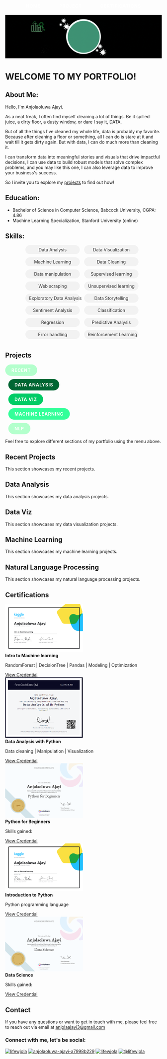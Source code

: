 <div class="menu-container" align="center">
  <div class="menu-item">
    <a href="#home" class="menu-button">Home</a>
  </div>
  <div class="menu-item">
    <a href="#project" class="menu-button">Project</a>
  </div>
  <div class="menu-item">
    <a href="#certifications" class="menu-button">Certifications</a>
  </div>  
</div>

<div align="center">
<img src= 'images/portfolio banner.gif'>
</div>
  
# WELCOME TO MY PORTFOLIO!<a name="home"></a>

## About Me:
Hello, I'm Anjolaoluwa Ajayi.

As a neat freak, I often find myself cleaning a lot of things. Be it spilled juice, a dirty floor, a dusty window, or dare I say it, DATA. 

But of all the things I've cleaned my whole life, data is probably my favorite. Because after cleaning a floor or something, all I can do is stare at it and wait till it gets dirty again. But with data, I can do much more than cleaning it.

I can transform data into meaningful stories and visuals that drive impactful decisions, I can use data to build robust models that solve complex problems, and you may like this one, I can also leverage data to improve your business's success.

So I invite you to explore my [projects](#projects) to find out how!

## Education:
- Bachelor of Science in Computer Science, Babcock University, CGPA: 4.86
- Machine Learning Specialization, Stanford University (online)

## Skills:
<div class="skill-bubbles">
  <span class="skill-bubble">Data Analysis</span>
  <span class="skill-bubble">Data Visualization</span>
  <span class="skill-bubble">Machine Learning</span>
  <span class="skill-bubble">Data Cleaning</span>
  <span class="skill-bubble">Data manipulation</span>
  <span class="skill-bubble">Supervised learning</span>
  <span class="skill-bubble">Web scraping</span>
  <span class="skill-bubble">Unsupervised learning</span>
  <span class="skill-bubble">Exploratory Data Analysis</span>
  <span class="skill-bubble">Data Storytelling</span>
  <span class="skill-bubble">Sentiment Analysis</span>
  <span class="skill-bubble">Classification</span>
  <span class="skill-bubble">Regression</span>
  <span class="skill-bubble">Predictive Analysis</span>
  <span class="skill-bubble">Error handling</span>
  <span class="skill-bubble">Reinforcement Learning</span>
</div>


## Projects<a name="project"></a>

<div class="menu-container>
  <div class="menu-item">
    <a href="#recent" class="menu-button tag-green-pale">Recent</a>
  </div>
  <div class="menu-item">
    <a href="#data-analysis" class="menu-button tag-green-dark">Data Analysis</a>
  </div>
  <div class="menu-item">
    <a href="#data-viz" class="menu-button tag-green-medium">Data Viz</a>
  </div>
  <div class="menu-item">
    <a href="#ml" class="menu-button tag-green-light">Machine Learning</a>
  </div>
  <div class="menu-item">
    <a href="#nlp" class="menu-button tag-green-pale">NLP</a>
  </div>
</div>

Feel free to explore different sections of my portfolio using the menu above.

## Recent Projects<a name="recent"></a>

This section showcases my recent projects.

## Data Analysis<a name="data-analysis"></a>

This section showcases my data analysis projects.

## Data Viz<a name="data-viz"></a>

This section showcases my data visualization projects.

## Machine Learning<a name="ml"></a>

This section showcases my machine learning projects.

## Natural Language Processing<a name="nlp"></a>

This section showcases my natural language processing projects.

## Certifications<a name="certifications"></a>

<div class="certification-container">
  <div class="certification-item">
    <div class="certificate-header">
      <img src="images/Anjolaoluwa Ajayi - Intro to Machine Learning.png" alt="Certification 1" width="250">
      <div class="certification-details">
        <strong>Intro to Machine learning</strong>
        <p>RandomForest | DecisionTree | Pandas | Modeling | Optimization</p>
      </div>
      <a href="https://www.kaggle.com/learn/certification/anjolaoluwaajayi/intro-to-machine-learning" target="_blank" class="show-button">View Credential</a>
    </div>
  </div>

  <div class="certification-item">
    <div class="certificate-header">
      <img src="images/Data Analysis Certificate.png" alt="Certification 2" width="250">
      <div class="certification-details">
        <strong>Data Analysis with Python</strong>
        <p>Data cleaning | Manipulation | Visualization</p>
      </div>
      <a href="https://freecodecamp.org/certification/lifewjola/data-analysis-with-python-v7" target="_blank" class="show-button">View Credential</a>
    </div>
  </div>

  <div class="certification-item">
    <div class="certificate-header">
      <img src="images/cert-CT-ONE9UVL6.png" alt="Certification 3" width="250">
      <div class="certification-details">
        <strong>Python for Beginners</strong>
        <p>Skills gained:</p>
      </div>
      <a href="https://www.sololearn.com/Certificate/CT-ONE9UVL6/png" target="_blank" class="show-button">View Credential</a>
    </div>
  </div>

  <div class="certification-item">
    <div class="certificate-header">
      <img src="images/Anjolaoluwa Ajayi - Intro to Machine Learning.png" alt="Certification 1" width="250">
      <div class="certification-details">
        <strong>Introduction to Python</strong>
        <p>Python programming language</p>
      </div>
      <a href="https://www.kaggle.com/learn/certification/anjolaoluwaajayi/intro-to-machine-learning" target="_blank" class="show-button">View Credential</a>
    </div>
  </div>

  <div class="certification-item">
    <div class="certificate-header">
      <img src="images/cert-CT-NJ1O1WAK.png" alt="Certification 5" width="250">
      <div class="certification-details">
        <strong>Data Science</strong>
        <p>Skills gained:</p>
      </div>
      <a href="https://www.sololearn.com/certificates/CT-NJ1O1WAK" target="_blank" class="show-button">View Credential</a>
    </div>
  </div>
</div>

<style>
.menu-container {
  display: flex;
  justify-content: center;
}

.menu-item {
  margin: 10px;
}

.menu-container {
  display: flex;
  justify-content: center;
}

.menu-item {
  margin: 10px;
}

.menu-button {
  display: inline-block;
  padding: 10px 20px;
  border-radius: 20px;
  text-decoration: none;
  color: #fff;
  font-weight: bold;
  text-transform: uppercase;
  font-size: 14px;
  letter-spacing: 1px;
  transition: background-color 0.3s ease;
}

.tag-green-dark {
  background-color: #006633;
}

.tag-green-medium {
  background-color: #00CC66;
}

.tag-green-light {
  background-color: #33FF99;
}

.tag-green-pale {
  background-color: #B3FFCC;
}

.menu-button:hover {
  opacity: 0.8;
}
  
.skill-bubbles {
  text-align: center;
}

.skill-bubble {
  display: inline-block;
  background-color: #f2f2f2;
  color: #333;
  padding: 6px 12px;
  border-radius: 20px;
  margin-right: 10px;
  margin-bottom: 10px;
  white-space: nowrap;
  width: 30%; 

.full-width-image {
  width: 100%;
}
  
.certification-container {
  display: flex;
  flex-wrap: wrap;
  justify-content: center;
}

.certification-item {
  flex-basis: 33.33%;
  padding: 10px;
  box-sizing: border-box;
}

.certificate-header {
  text-align: center;
}

.certification-image {
  max-width: 100%;
  height: auto;
}

.certification-details {
  margin-top: 10px;
  text-align: center;
}

.certification-details p {
  margin-top: 5px;
  margin-bottom: 5px;
}

.credential-link {
  margin-top: 10px;
}

.credential-link a {
  display: inline-block;
  background-color: #f2f2f2;
  color: #333;
  padding: 6px 12px;
  border-radius: 4px;
  text-decoration: none;
} 
</style>



## Contact

If you have any questions or want to get in touch with me, please feel free to reach out via email at anjolaajayi3@gmail.com
<h3 align="left">Connect with me, let's be social:</h3>
<p align="left">
<a href="https://twitter.com/lifewjola" target="blank"><img align="center" src="https://raw.githubusercontent.com/rahuldkjain/github-profile-readme-generator/master/src/images/icons/Social/twitter.svg" alt="lifewjola" height="30" width="40" /></a>
<a href="https://linkedin.com/in/anjolaoluwa-ajayi-a7998b229" target="blank"><img align="center" src="https://raw.githubusercontent.com/rahuldkjain/github-profile-readme-generator/master/src/images/icons/Social/linked-in-alt.svg" alt="anjolaoluwa-ajayi-a7998b229" height="30" width="40" /></a>
<a href="https://instagram.com/lifewjola" target="blank"><img align="center" src="https://raw.githubusercontent.com/rahuldkjain/github-profile-readme-generator/master/src/images/icons/Social/instagram.svg" alt="lifewjola" height="30" width="40" /></a>
<a href="https://medium.com/@dataprincess" target="blank"><img align="center" src="https://raw.githubusercontent.com/rahuldkjain/github-profile-readme-generator/master/src/images/icons/Social/medium.svg" alt="@lifewjola" height="30" width="40" /></a>
